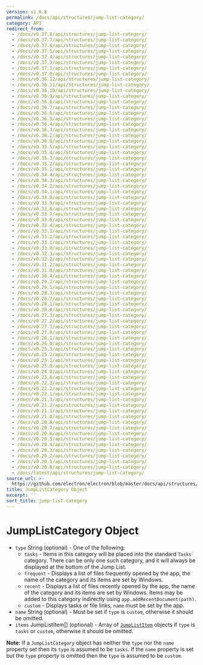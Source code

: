 ```yaml
---
version: v1.6.8
permalink: /docs/api/structures/jump-list-category/
category: API
redirect_from:
  - /docs/v0.37.8/api/structures/jump-list-category/
  - /docs/v0.37.7/api/structures/jump-list-category/
  - /docs/v0.37.6/api/structures/jump-list-category/
  - /docs/v0.37.5/api/structures/jump-list-category/
  - /docs/v0.37.4/api/structures/jump-list-category/
  - /docs/v0.37.3/api/structures/jump-list-category/
  - /docs/v0.37.1/api/structures/jump-list-category/
  - /docs/v0.37.0/api/structures/jump-list-category/
  - /docs/v0.36.12/api/structures/jump-list-category/
  - /docs/v0.36.11/api/structures/jump-list-category/
  - /docs/v0.36.10/api/structures/jump-list-category/
  - /docs/v0.36.9/api/structures/jump-list-category/
  - /docs/v0.36.8/api/structures/jump-list-category/
  - /docs/v0.36.7/api/structures/jump-list-category/
  - /docs/v0.36.6/api/structures/jump-list-category/
  - /docs/v0.36.5/api/structures/jump-list-category/
  - /docs/v0.36.4/api/structures/jump-list-category/
  - /docs/v0.36.3/api/structures/jump-list-category/
  - /docs/v0.36.2/api/structures/jump-list-category/
  - /docs/v0.36.0/api/structures/jump-list-category/
  - /docs/v0.35.5/api/structures/jump-list-category/
  - /docs/v0.35.4/api/structures/jump-list-category/
  - /docs/v0.35.3/api/structures/jump-list-category/
  - /docs/v0.35.2/api/structures/jump-list-category/
  - /docs/v0.35.1/api/structures/jump-list-category/
  - /docs/v0.34.4/api/structures/jump-list-category/
  - /docs/v0.34.3/api/structures/jump-list-category/
  - /docs/v0.34.2/api/structures/jump-list-category/
  - /docs/v0.34.1/api/structures/jump-list-category/
  - /docs/v0.34.0/api/structures/jump-list-category/
  - /docs/v0.33.9/api/structures/jump-list-category/
  - /docs/v0.33.8/api/structures/jump-list-category/
  - /docs/v0.33.7/api/structures/jump-list-category/
  - /docs/v0.33.6/api/structures/jump-list-category/
  - /docs/v0.33.4/api/structures/jump-list-category/
  - /docs/v0.33.3/api/structures/jump-list-category/
  - /docs/v0.33.2/api/structures/jump-list-category/
  - /docs/v0.33.1/api/structures/jump-list-category/
  - /docs/v0.33.0/api/structures/jump-list-category/
  - /docs/v0.32.3/api/structures/jump-list-category/
  - /docs/v0.32.2/api/structures/jump-list-category/
  - /docs/v0.31.2/api/structures/jump-list-category/
  - /docs/v0.31.0/api/structures/jump-list-category/
  - /docs/v0.30.4/api/structures/jump-list-category/
  - /docs/v0.29.2/api/structures/jump-list-category/
  - /docs/v0.29.1/api/structures/jump-list-category/
  - /docs/v0.28.3/api/structures/jump-list-category/
  - /docs/v0.28.2/api/structures/jump-list-category/
  - /docs/v0.28.1/api/structures/jump-list-category/
  - /docs/v0.28.0/api/structures/jump-list-category/
  - /docs/v0.27.3/api/structures/jump-list-category/
  - /docs/v0.27.2/api/structures/jump-list-category/
  - /docs/v0.27.1/api/structures/jump-list-category/
  - /docs/v0.27.0/api/structures/jump-list-category/
  - /docs/v0.26.1/api/structures/jump-list-category/
  - /docs/v0.26.0/api/structures/jump-list-category/
  - /docs/v0.25.3/api/structures/jump-list-category/
  - /docs/v0.25.2/api/structures/jump-list-category/
  - /docs/v0.25.1/api/structures/jump-list-category/
  - /docs/v0.25.0/api/structures/jump-list-category/
  - /docs/v0.24.0/api/structures/jump-list-category/
  - /docs/v0.23.0/api/structures/jump-list-category/
  - /docs/v0.22.3/api/structures/jump-list-category/
  - /docs/v0.22.2/api/structures/jump-list-category/
  - /docs/v0.22.1/api/structures/jump-list-category/
  - /docs/v0.21.3/api/structures/jump-list-category/
  - /docs/v0.21.2/api/structures/jump-list-category/
  - /docs/v0.21.1/api/structures/jump-list-category/
  - /docs/v0.21.0/api/structures/jump-list-category/
  - /docs/v0.20.8/api/structures/jump-list-category/
  - /docs/v0.20.7/api/structures/jump-list-category/
  - /docs/v0.20.6/api/structures/jump-list-category/
  - /docs/v0.20.5/api/structures/jump-list-category/
  - /docs/v0.20.4/api/structures/jump-list-category/
  - /docs/v0.20.3/api/structures/jump-list-category/
  - /docs/v0.20.2/api/structures/jump-list-category/
  - /docs/v0.20.1/api/structures/jump-list-category/
  - /docs/v0.20.0/api/structures/jump-list-category/
  - /docs/latest/api/structures/jump-list-category/
source_url: >-
  https://github.com/electron/electron/blob/master/docs/api/structures/jump-list-category.md
title: JumpListCategory Object
excerpt: ''
sort_title: jump-list-category
---
```




<!--


                                      ::::
                                    :o+//+o:
                                    +o    oo-
                                    :o+//oo/+o/
                                      -::-   -oo:
                                               /s/
                      -::::::::-                :s/  :::--
                  :+oo+////////+:        -:/+oo/ :s:-///++oo+:
                /o+:                -/+oo+/:-     +o-      -:+o:
               /s:              -:+o+/:           -o+         :s/
              -s/            -/oo/:                /s-         +s-
              -s/         -/oo/-                   -s/         /s-
               oo       :+o/-                       oo         oo
               -s/    :oo/                          /s-       /s-
                :s/ :oo:              -::-          /s-      /s:
                  -+o/               /ssss/         :s:    -+o-
                 :o+--               /ssss/         :s:   :o+-
                :s/  +o:              -::-          /s-   --
               -s/    :+o/-                         /s-
               oo       -+o+-                       oo
              -s/         -/oo/-                   -s/
             -+soo+:         -/oo/:                /s-      /oooo+-
             o+   :s:           -:+o+/:-          -o+      /s:  -oo
             oo:--/s:       ::      -:+oo+/:-     -/-      /s/--:o+
              :+++/-        :s:          -:/+ooo++//////++oo//+o+:
                             /s:                --::::::--
                              /s/              /s-
                               :oo:          :oo:
                                 /oo/-    -/oo/
                                   -/+oooo+/-





                   _______  _______  _______  _______  __
                  |       ||       ||       ||       ||  |
                  |  _____||_     _||   _   ||    _  ||  |
                  | |_____   |   |  |  | |  ||   |_| ||  |
                  |_____  |  |   |  |  |_|  ||    ___||__|
                   _____| |  |   |  |       ||   |     __
                  |_______|  |___|  |_______||___|    |__|


    This file is generated automatically, so it should not be edited.

    To make changes, head over to the electron/electron repository:

    https://github.com/electron/electron/blob/master/docs/api/structures/jump-list-category.md

    Thanks!

-->
# JumpListCategory Object

*   `type` String (optional) - One of the following:
    *   `tasks` - Items in this category will be placed into the standard `Tasks` category. There can be only one such category, and it will always be displayed at the bottom of the Jump List.
    *   `frequent` - Displays a list of files frequently opened by the app, the name of the category and its items are set by Windows.
    *   `recent` - Displays a list of files recently opened by the app, the name of the category and its items are set by Windows. Items may be added to this category indirectly using `app.addRecentDocument(path)`.
    *   `custom` - Displays tasks or file links, `name` must be set by the app.
*   `name` String (optional) - Must be set if `type` is `custom`, otherwise it should be omitted.
*   `items` JumpListItem[] (optional) - Array of [`JumpListItem`]({{site.baseurl}}/docs/api/structures/jump-list-item) objects if `type` is `tasks` or `custom`, otherwise it should be omitted.

**Note:** If a `JumpListCategory` object has neither the `type` nor the `name` property set then its `type` is assumed to be `tasks`. If the `name` property is set but the `type` property is omitted then the `type` is assumed to be `custom`.
